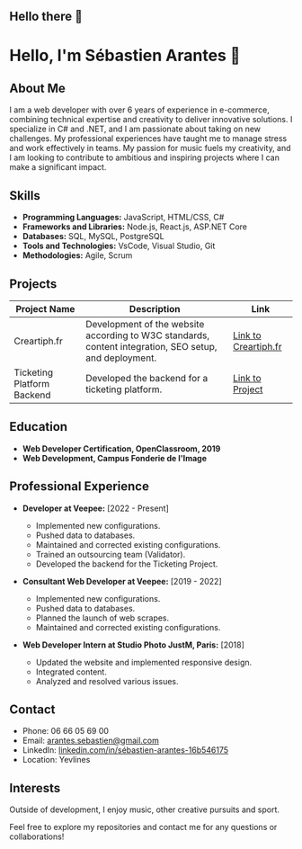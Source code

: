 ## Hello there 👋

<!--
**SebastienArantes/SebastienArantes** is a ✨ _special_ ✨ repository because its `README.md` (this file) appears on your GitHub profile.

Here are some ideas to get you started:

- 🔭 I’m currently working on ...
- 🌱 I’m currently learning ...
- 👯 I’m looking to collaborate on ...
- 🤔 I’m looking for help with ...
- 💬 Ask me about ...
- 📫 How to reach me: ...
- 😄 Pronouns: ...
- ⚡ Fun fact: ...
-->
# Hello, I'm Sébastien Arantes 👋

## About Me

I am a web developer with over 6 years of experience in e-commerce, combining technical expertise and creativity to deliver innovative solutions. I specialize in C# and .NET, and I am passionate about taking on new challenges. My professional experiences have taught me to manage stress and work effectively in teams. My passion for music fuels my creativity, and I am looking to contribute to ambitious and inspiring projects where I can make a significant impact.

## Skills

- **Programming Languages:** JavaScript, HTML/CSS, C#
- **Frameworks and Libraries:** Node.js, React.js, ASP.NET Core
- **Databases:** SQL, MySQL, PostgreSQL
- **Tools and Technologies:** VsCode, Visual Studio, Git
- **Methodologies:** Agile, Scrum

## Projects

| Project Name | Description | Link |
|--------------|-------------|------|
| Creartiph.fr | Development of the website according to W3C standards, content integration, SEO setup, and deployment. | [Link to Creartiph.fr](#) |
| Ticketing Platform Backend | Developed the backend for a ticketing platform. | [Link to Project](#) |

## Education

- **Web Developer Certification, OpenClassroom, 2019**
- **Web Development, Campus Fonderie de l'Image**

## Professional Experience

- **Developer at Veepee:** [2022 - Present]
  - Implemented new configurations.
  - Pushed data to databases.
  - Maintained and corrected existing configurations.
  - Trained an outsourcing team (Validator).
  - Developed the backend for the Ticketing Project.

- **Consultant Web Developer at Veepee:** [2019 - 2022]
  - Implemented new configurations.
  - Pushed data to databases.
  - Planned the launch of web scrapes.
  - Maintained and corrected existing configurations.

- **Web Developer Intern at Studio Photo JustM, Paris:** [2018]
  - Updated the website and implemented responsive design.
  - Integrated content.
  - Analyzed and resolved various issues.
  <!--- Added comments to the code.-->

## Contact

- Phone: 06 66 05 69 00
- Email: arantes.sebastien@gmail.com
- LinkedIn: [linkedin.com/in/sébastien-arantes-16b546175](https://www.linkedin.com/in/sébastien-arantes-16b546175)
- Location: Yevlines

<!--## GitHub Stats

[Insert images or links to your GitHub stats here if you wish]
-->
## Interests

Outside of development, I enjoy music, other creative pursuits and sport.

Feel free to explore my repositories and contact me for any questions or collaborations!
